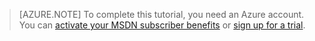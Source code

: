 > [AZURE.NOTE]
> To complete this tutorial, you need an Azure account. You can <a href="/pricing/member-offers/msdn-benefits-details/?WT.mc_id=A85619ABF" target="_blank">activate your MSDN subscriber benefits</a> or <a href="/pricing/1rmb-trial/?WT.mc_id=A85619ABF" target="_blank">sign up for a trial</a>.

